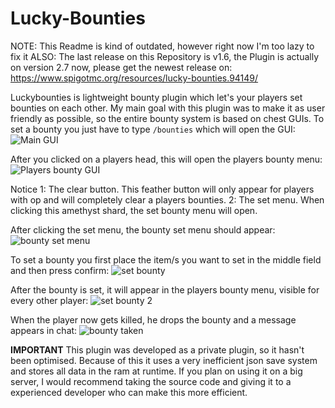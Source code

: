 # Lucky-Bounties

NOTE: This Readme is kind of outdated, however right now I'm too lazy to fix it
ALSO: The last release on this Repository is v1.6, the Plugin is actually on version 2.7 now, please get the newest release on: https://www.spigotmc.org/resources/lucky-bounties.94149/

Luckybounties is lightweight bounty plugin which let's your players set bounties on each other.
My main goal with this plugin was to make it as user friendly as possible, so the entire bounty system is based on chest GUIs.
To set a bounty you just have to type `/bounties` which will open the GUI:
![Main GUI](https://user-images.githubusercontent.com/47057120/125192652-4307b280-e249-11eb-817d-c48431a08721.png)

After you clicked on a players head, this will open the players bounty menu:
![Players bounty GUI](https://user-images.githubusercontent.com/47057120/125192763-bf01fa80-e249-11eb-95a6-a02c0e09243e.png)

Notice 
1: The clear button. This feather button will only appear for players with op and will completely clear a players bounties.
2: The set menu. When clicking this amethyst shard, the set bounty menu will open.

After clicking the set menu, the bounty set menu should appear:
![bounty set menu](https://user-images.githubusercontent.com/47057120/125192894-3afc4280-e24a-11eb-994b-566bd9be678e.png)

To set a bounty you first place the item/s you want to set in the middle field and then press confirm:
![set bounty](https://user-images.githubusercontent.com/47057120/125192928-5ebf8880-e24a-11eb-95c1-15bc9b6e6907.png)

After the bounty is set, it will appear in the players bounty menu, visible for every other player:
![set bounty 2](https://user-images.githubusercontent.com/47057120/125192954-7dbe1a80-e24a-11eb-8413-2f0ac8069410.png)

When the player now gets killed, he drops the bounty and a message appears in chat:
![bounty taken](https://user-images.githubusercontent.com/47057120/125193023-b78f2100-e24a-11eb-9b2f-2d53c5c4b0c4.png)

**IMPORTANT**
This plugin was developed as a private plugin, so it hasn't been optimised. Because of this it uses a very inefficient json save system and stores all data in the ram at runtime. If you plan on using it on a big server, I would recommend taking the source code and giving it to a experienced developer who can make this more efficient.
